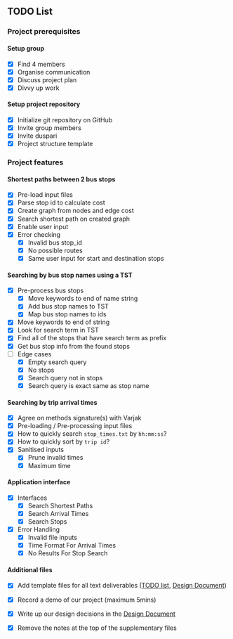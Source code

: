 
## TODO List

### Project prerequisites

#### Setup group
- [x] Find 4 members
- [x] Organise communication
- [x] Discuss project plan
- [x] Divvy up work

#### Setup project repository
- [x] Initialize git repository on GitHub
- [x] Invite group members
- [x] Invite duspari
- [x] Project structure template

### Project features

#### Shortest paths between 2 bus stops
- [x] Pre-load input files
- [x] Parse stop id to calculate cost
- [x] Create graph from nodes and edge cost
- [x] Search shortest path on created graph
- [x] Enable user input
- [x] Error checking
  - [x] Invalid bus stop_id
  - [x] No possible routes
  - [x] Same user input for start and destination stops 

#### Searching by bus stop names using a TST
- [x] Pre-process bus stops
  - [x] Move keywords to end of name string
  - [x] Add bus stop names to TST
  - [x] Map bus stop names to ids
- [x] Move keywords to end of string
- [x] Look for search term in TST
- [x] Find all of the stops that have search term as prefix
- [x] Get bus stop info from the found stops
- [ ] Edge cases
  - [x] Empty search query
  - [x] No stops
  - [x] Search query not in stops
  - [x] Search query is exact same as stop name

#### Searching by trip arrival times
- [x] Agree on methods signature(s) with Varjak
- [x] Pre-loading / Pre-processing input files
- [x] How to quickly search `stop_times.txt` by `hh:mm:ss`?
- [x] How to quickly sort by `trip id`?
- [x] Sanitised inputs
  - [x] Prune invalid times
  - [x] Maximum time

#### Application interface
- [x] Interfaces
  - [x] Search Shortest Paths
  - [x] Search Arrival Times
  - [x] Search Stops
- [x] Error Handling
  - [x] Invalid file inputs
  - [x] Time Format For Arrival Times
  - [x] No Results For Stop Search

#### Additional files
- [x] Add template files for all text deliverables ([TODO list](./TODO.md), [Design Document](./DESIGN_DOCUMENT.md))
- [x] Record a demo of our project (maximum 5mins)
- [x] Write up our design decisions in the [Design Document](./DESIGN_DOCUMENT.md)
- [x] Remove the notes at the top of the supplementary files

